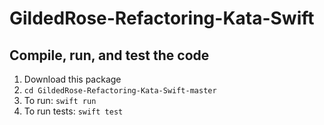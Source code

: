 # GildedRose-Refactoring-Kata-Swift

## Compile, run, and test the code
1. Download this package
2. `cd GildedRose-Refactoring-Kata-Swift-master`
3. To run: `swift run`
4. To run tests: `swift test`
